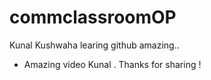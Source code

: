 # commclassroomOP

Kunal Kushwaha learing github amazing..
- Amazing video Kunal . Thanks for sharing !
